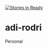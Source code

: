 [![Stories in Ready](https://badge.waffle.io/startupmax/adi-rodri.png?label=ready&title=Ready)](https://waffle.io/startupmax/adi-rodri)
# adi-rodri
Personal
